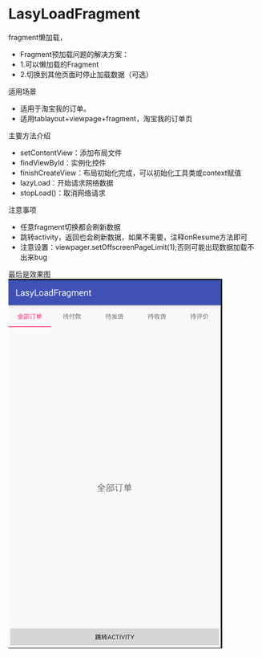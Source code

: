 # LasyLoadFragment
fragment懒加载，
 * Fragment预加载问题的解决方案：
 * 1.可以懒加载的Fragment
 * 2.切换到其他页面时停止加载数据（可选）

适用场景
 * 适用于淘宝我的订单。
 * 适用tablayout+viewpage+fragment，淘宝我的订单页

主要方法介绍
 * setContentView：添加布局文件
 * findViewById：实例化控件
 * finishCreateView：布局初始化完成，可以初始化工具类或context赋值
 * lazyLoad：开始请求网络数据
 * stopLoad()：取消网络请求
  

注意事项
 * 任意fragment切换都会刷新数据
 * 跳转activity，返回也会刷新数据，如果不需要，注释onResume方法即可
 * 注意设置：viewpager.setOffscreenPageLimit(1);否则可能出现数据加载不出来bug

最后是效果图
![image](https://github.com/TurnTears/LasyLoadFragment/blob/a2fda9d97460d68fb87fb03e2477764bf9d0924e/imag/1.gif)